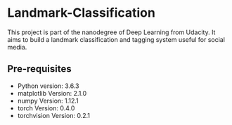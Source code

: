 # Landmark-Classification
This project is part of the nanodegree of Deep Learning from Udacity. It aims to build a landmark classification and tagging system useful for social media. 

Pre-requisites
--------------
- Python version: 3.6.3
- matplotlib Version: 2.1.0 
- numpy Version: 1.12.1
- torch Version: 0.4.0
- torchvision Version: 0.2.1
